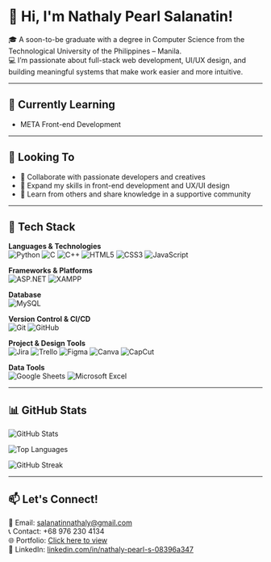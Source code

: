 # 👋 Hi, I'm Nathaly Pearl Salanatin!

🎓 A soon-to-be graduate with a degree in Computer Science from the Technological University of the Philippines – Manila.  
💻 I’m passionate about full-stack web development, UI/UX design, and building meaningful systems that make work easier and more intuitive.

---

## 🌱 Currently Learning
- META Front-end Development  
---

## 🤝 Looking To

- 🤝 Collaborate with passionate developers and creatives  
- 🧠 Expand my skills in front-end development and UX/UI design  
- 🌱 Learn from others and share knowledge in a supportive community  

---

## 🚀 Tech Stack

**Languages & Technologies**  
![Python](https://img.shields.io/badge/Python-3670A0?style=for-the-badge&logo=python&logoColor=white)
![C](https://img.shields.io/badge/C-00599C?style=for-the-badge&logo=c&logoColor=white)
![C++](https://img.shields.io/badge/C++-00599C?style=for-the-badge&logo=cplusplus&logoColor=white)
![HTML5](https://img.shields.io/badge/HTML5-E34F26?style=for-the-badge&logo=html5&logoColor=white)
![CSS3](https://img.shields.io/badge/CSS3-1572B6?style=for-the-badge&logo=css3&logoColor=white)
![JavaScript](https://img.shields.io/badge/JavaScript-F7DF1E?style=for-the-badge&logo=javascript&logoColor=black)

**Frameworks & Platforms**  
![ASP.NET](https://img.shields.io/badge/ASP.NET-512BD4?style=for-the-badge&logo=dotnet&logoColor=white)
![XAMPP](https://img.shields.io/badge/XAMPP-FB7A24?style=for-the-badge&logo=xampp&logoColor=white)

**Database**  
![MySQL](https://img.shields.io/badge/MySQL-4479A1?style=for-the-badge&logo=mysql&logoColor=white)

**Version Control & CI/CD**  
![Git](https://img.shields.io/badge/Git-F05032?style=for-the-badge&logo=git&logoColor=white)
![GitHub](https://img.shields.io/badge/GitHub-100000?style=for-the-badge&logo=github&logoColor=white)

**Project & Design Tools**  
![Jira](https://img.shields.io/badge/Jira-0052CC?style=for-the-badge&logo=jira&logoColor=white)
![Trello](https://img.shields.io/badge/Trello-0052CC?style=for-the-badge&logo=trello&logoColor=white)
![Figma](https://img.shields.io/badge/Figma-F24E1E?style=for-the-badge&logo=figma&logoColor=white)
![Canva](https://img.shields.io/badge/Canva-00C4CC?style=for-the-badge&logo=canva&logoColor=white)
![CapCut](https://img.shields.io/badge/CapCut-000000?style=for-the-badge&logo=capcut&logoColor=white)

**Data Tools**  
![Google Sheets](https://img.shields.io/badge/Google%20Sheets-34A853?style=for-the-badge&logo=googlesheets&logoColor=white)
![Microsoft Excel](https://img.shields.io/badge/Microsoft%20Excel-217346?style=for-the-badge&logo=microsoftexcel&logoColor=white)

---

## 📊 GitHub Stats

![GitHub Stats](https://github-readme-stats.vercel.app/api?username=aly071&show_icons=true&theme=tokyonight)

![Top Languages](https://github-readme-stats.vercel.app/api/top-langs/?username=aly071&layout=compact&theme=tokyonight)

![GitHub Streak](https://streak-stats.demolab.com?user=aly071&theme=tokyonight&hide_border=false)


---

## 📫 Let's Connect!
📧 Email: salanatinnathaly@gmail.com  
📞 Contact: +68 976 230 4134  
🌐 Portfolio: [Click here to view](https://salanatinnathaly.wixsite.com/salanatin)  
💼 LinkedIn: [linkedin.com/in/nathaly-pearl-s-08396a347](https://www.linkedin.com/in/nathaly-pearl-s-08396a347)
